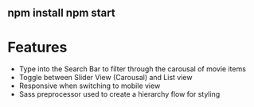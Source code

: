 ## npm install npm start

# Features 

* Type into the Search Bar to filter through the carousal of movie items
* Toggle between Slider View (Carousal) and List view
* Responsive when switching to mobile view 
* Sass preprocessor used to create a hierarchy flow for styling